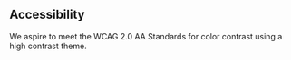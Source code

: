 ## Accessibility
We aspire to meet the WCAG 2.0 AA Standards for color contrast using a high contrast theme.